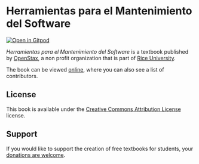 # Herramientas para el Mantenimiento del Software

[![Open in Gitpod](https://gitpod.io/button/open-in-gitpod.svg)](https://gitpod.io/from-referrer/)

_Herramientas para el Mantenimiento del Software_ is a textbook published by [OpenStax](https://openstax.org/), a non profit organization that is part of [Rice University](https://www.rice.edu/).

The book can be viewed [online](https://github.com/cnx-user-books/cnxbook-herramientas-para-el-mantenimiento-del-software/releases/latest), where you can also see a list of contributors.

## License
This book is available under the [Creative Commons Attribution License](./LICENSE) license.

## Support
If you would like to support the creation of free textbooks for students, your [donations are welcome](https://riceconnect.rice.edu/donation/support-openstax-banner).
